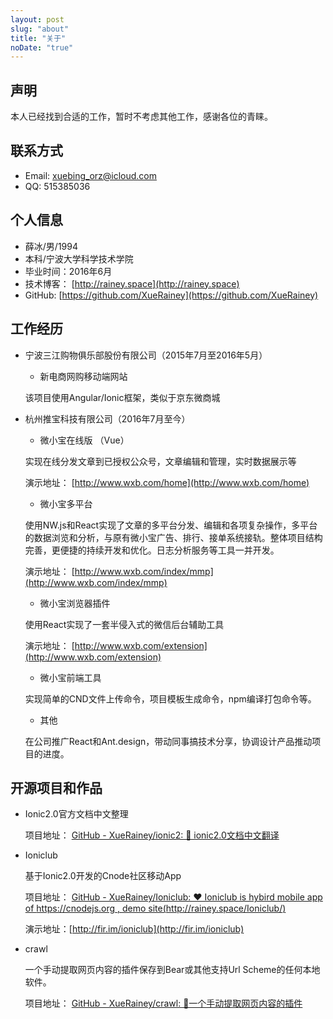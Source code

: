 ```yaml
---
layout: post
slug: "about"
title: "关于"
noDate: "true"
---
```


<!-- more -->

## 声明

本人已经找到合适的工作，暂时不考虑其他工作，感谢各位的青睐。


## 联系方式

- Email: xuebing_orz@icloud.com
- QQ: 515385036

## 个人信息
- 薛冰/男/1994
- 本科/宁波大学科学技术学院
- 毕业时间：2016年6月
- 技术博客： [http://rainey.space](http://rainey.space)
- GitHub: [https://github.com/XueRainey](https://github.com/XueRainey)

## 工作经历

- 宁波三江购物俱乐部股份有限公司（2015年7月至2016年5月）

	- 新电商网购移动端网站

	该项目使用Angular/Ionic框架，类似于京东微商城

- 杭州推宝科技有限公司（2016年7月至今）

	- 微小宝在线版 （Vue）
	
	实现在线分发文章到已授权公众号，文章编辑和管理，实时数据展示等
	
	演示地址： [http://www.wxb.com/home](http://www.wxb.com/home)

	- 微小宝多平台
	
	使用NW.js和React实现了文章的多平台分发、编辑和各项复杂操作，多平台的数据浏览和分析，与原有微小宝广告、排行、接单系统接轨。整体项目结构完善，更便捷的持续开发和优化。日志分析服务等工具一并开发。

	演示地址： [http://www.wxb.com/index/mmp](http://www.wxb.com/index/mmp)

	- 微小宝浏览器插件
	
	使用React实现了一套半侵入式的微信后台辅助工具

	演示地址： [http://www.wxb.com/extension](http://www.wxb.com/extension)

	- 微小宝前端工具
	
	实现简单的CND文件上传命令，项目模板生成命令，npm编译打包命令等。

	- 其他
	
	在公司推广React和Ant.design，带动同事搞技术分享，协调设计产品推动项目的进度。

## 开源项目和作品

- Ionic2.0官方文档中文整理

    项目地址： [GitHub - XueRainey/ionic2: 🚀 ionic2.0文档中文翻译](https://github.com/XueRainey/ionic2)

- Ioniclub

    基于Ionic2.0开发的Cnode社区移动App

    项目地址： [GitHub - XueRainey/Ioniclub: ❤️ Ioniclub is hybird mobile app of https://cnodejs.org , demo site(http://rainey.space/Ioniclub/)](https://github.com/XueRainey/Ioniclub)

    演示地址：[http://fir.im/ioniclub](http://fir.im/ioniclub)

- crawl

    一个手动提取网页内容的插件保存到Bear或其他支持Url Scheme的任何本地软件。

    项目地址： [GitHub - XueRainey/crawl: 🐞一个手动提取网页内容的插件](https://github.com/XueRainey/crawl)

